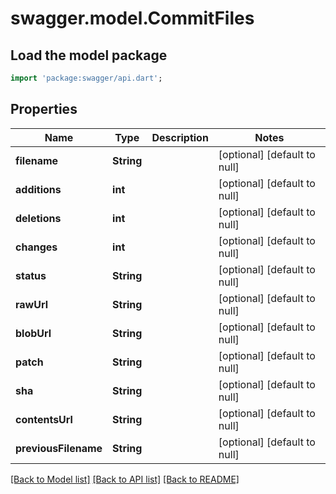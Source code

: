 # swagger.model.CommitFiles

## Load the model package
```dart
import 'package:swagger/api.dart';
```

## Properties
Name | Type | Description | Notes
------------ | ------------- | ------------- | -------------
**filename** | **String** |  | [optional] [default to null]
**additions** | **int** |  | [optional] [default to null]
**deletions** | **int** |  | [optional] [default to null]
**changes** | **int** |  | [optional] [default to null]
**status** | **String** |  | [optional] [default to null]
**rawUrl** | **String** |  | [optional] [default to null]
**blobUrl** | **String** |  | [optional] [default to null]
**patch** | **String** |  | [optional] [default to null]
**sha** | **String** |  | [optional] [default to null]
**contentsUrl** | **String** |  | [optional] [default to null]
**previousFilename** | **String** |  | [optional] [default to null]

[[Back to Model list]](../README.md#documentation-for-models) [[Back to API list]](../README.md#documentation-for-api-endpoints) [[Back to README]](../README.md)

